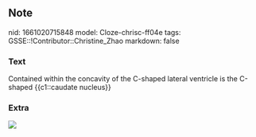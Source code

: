 ## Note
nid: 1661020715848
model: Cloze-chrisc-ff04e
tags: GSSE::!Contributor::Christine_Zhao
markdown: false

### Text
<div>
  <div>
    <div>
      <div>
        Contained within the concavity of the C-shaped lateral
        ventricle is the C-shaped {{c1::caudate nucleus}}
      </div>
    </div>
  </div>
</div>

### Extra
<img src="Screen%20Shot%202021-09-12%20at%207.39.50%20pm.png">
